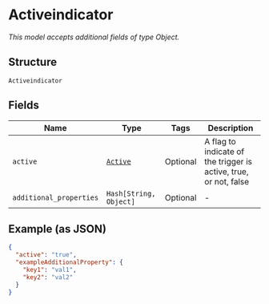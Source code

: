 
# Activeindicator

*This model accepts additional fields of type Object.*

## Structure

`Activeindicator`

## Fields

| Name | Type | Tags | Description |
|  --- | --- | --- | --- |
| `active` | [`Active`](../../doc/models/active.md) | Optional | A flag to indicate of the trigger is active, true, or not, false |
| `additional_properties` | `Hash[String, Object]` | Optional | - |

## Example (as JSON)

```json
{
  "active": "true",
  "exampleAdditionalProperty": {
    "key1": "val1",
    "key2": "val2"
  }
}
```

